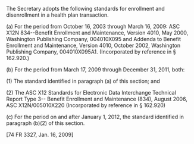 The Secretary adopts the following standards for enrollment and disenrollment in a health plan transaction.

(a) For the period from October 16, 2003 through March 16, 2009: ASC X12N 834--Benefit Enrollment and Maintenance, Version 4010, May 2000, Washington Publishing Company, 004010X095 and Addenda to Benefit Enrollment and Maintenance, Version 4010, October 2002, Washington Publishing Company, 004010X095A1. (Incorporated by reference in § 162.920.)

(b) For the period from March 17, 2009 through December 31, 2011, both:

(1) The standard identified in paragraph (a) of this section; and

(2) The ASC X12 Standards for Electronic Data Interchange Technical Report Type 3-- Benefit Enrollment and Maintenance (834), August 2006, ASC X12N/005010X220 (Incorporated by reference in § 162.920)

&#40;c) For the period on and after January 1, 2012, the standard identified in paragraph (b)(2) of this section.

[74 FR 3327, Jan. 16, 2009]
